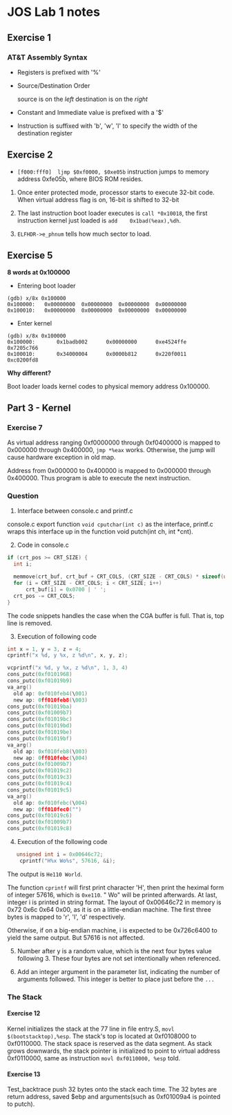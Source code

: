 # JOS Lab 1 notes

## Exercise 1

### AT&T Assembly Syntax

- Registers is prefixed with '%'

- Source/Destination Order

  source is on the *left*
  destination is on the *right*

- Constant and Immediate value is prefixed with a '$'

- Instruction is suffixed with 'b', 'w', 'l' to specify the width of the destination register

## Exercise 2

* `[f000:fff0]  ljmp $0xf0000, $0xe05b` instruction jumps to memory address 0xfe05b, where BIOS ROM resides.

1. Once enter protected mode, processor starts to execute 32-bit code. When virtual address flag is on, 16-bit is shifted to 32-bit

2. The last instruction boot loader executes is `call *0x10018`, the first instruction kernel just loaded is `add    0x1bad(%eax),%dh`.

3. `ELFHDR->e_phnum` tells how much sector to load.

## Exercise 5

__8 words at 0x100000__

* Entering boot loader

```
(gdb) x/8x 0x100000
0x100000:   0x00000000  0x00000000  0x00000000  0x00000000
0x100010:   0x00000000  0x00000000  0x00000000  0x00000000
```

* Enter kernel

```gdb
(gdb) x/8x 0x100000
0x100000:       0x1badb002      0x00000000      0xe4524ffe      0x7205c766
0x100010:       0x34000004      0x0000b812      0x220f0011      0xc0200fd8
```

__Why different?__

Boot loader loads kernel codes to physical memory address 0x100000.

## Part 3 - Kernel

### Exercise 7

As virtual address ranging 0xf0000000 through 0xf0400000 is mapped to 0x000000 through 0x400000, `jmp *%eax` works. Otherwise, the jump will cause hardware exception in old map. 

Address from 0x000000 to 0x400000 is mapped to 0x000000 through 0x400000. Thus program is able to execute the next instruction.

### Question

1. Interface between console.c and printf.c

console.c export function `void cputchar(int c)` as the interface, printf.c wraps this interface up in the function void putch(int ch, int *cnt).

2.  Code in console.c

  ```C
  if (crt_pos >= CRT_SIZE) {
  	int i;

  	memmove(crt_buf, crt_buf + CRT_COLS, (CRT_SIZE - CRT_COLS) * sizeof(uint16_t));
  	for (i = CRT_SIZE - CRT_COLS; i < CRT_SIZE; i++)
  		crt_buf[i] = 0x0700 | ' ';
  	crt_pos -= CRT_COLS;
  }
  ```

The code snippets handles the case when the CGA buffer is full. That is, top line is removed.

3. Execution of following code

  ```C
  int x = 1, y = 3, z = 4;
  cprintf("x %d, y %x, z %d\n", x, y, z);
  ```

  ```C
  vcprintf("x %d, y %x, z %d\n", 1, 3, 4)
  cons_putc(0xf0101968)
  cons_putc(0xf01019b9)
  va_arg()
    old ap: 0xf010feb4(\001)
    new ap: 0ff010feb8(\003)
  cons_putc(0xf01019ba)
  cons_putc(0xf01009b7)
  cons_putc(0xf01019bc)
  cons_putc(0xf01019bd)
  cons_putc(0xf01019be)
  cons_putc(0xf01019bf)
  va_arg()
    old ap: 0xf010feb8(\003)
    new ap: 0ff010febc(\004)
  cons_putc(0xf01009b7)
  cons_putc(0xf01019c2)
  cons_putc(0xf01019c3)
  cons_putc(0xf01019c4)
  cons_putc(0xf01019c5)
  va_arg()
    old ap: 0xf010febc(\004)
    new ap: 0ff010fec0("")
  cons_putc(0xf01019c6)
  cons_putc(0xf01009b7)
  cons_putc(0xf01019c8)
  ```

4. Execution of the following code
   
```C
   unsigned int i = 0x00646c72;
    cprintf("H%x Wo%s", 57616, &i);
```

The output is `He110 World`.

The function `cprintf` will first print character 'H', then print the heximal form of integer 57616, which is `0xe110`. " Wo" will be printed afterwards. At last, integer i is printed in string format. The layout of 0x00646c72 in memory is 0x72 0x6c 0x64 0x00, as it is on a little-endian machine. The first three bytes is mapped to 'r', 'l', 'd' respectively. 

Otherwise, if on a big-endian machine, i is expected to be 0x726c6400 to yield the same output. But 57616 is not affected.

5. Number after y is a random value, which is the next four bytes value following 3. These four bytes are not set intentionally when referenced.

6. Add an integer argument in the parameter list, indicating the number of arguments followed. This integer is better to place just before the `...`

### The Stack

#### Exercise 12

Kernel initializes the stack at the 77 line in file entry.S, `movl	$(bootstacktop),%esp`. The stack's top is located at 0xf0108000 to 0xf0110000. The stack space is reserved as the data segment. As stack grows downwards, the stack pointer is initialized to point to virtual address 0xf0110000, same as instruction `movl 0xf0110000, %esp` told.

#### Exercise 13

Test_backtrace push 32 bytes onto the stack each time. The 32 bytes are return address, saved $ebp and arguments(such as 0xf01009a4 is pointed to putch).
